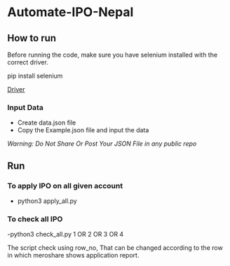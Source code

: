 # Automate-IPO-Nepal

## How to run

Before running the code, make sure you have selenium installed with the correct driver.

pip install selenium

[Driver](https://www.selenium.dev/documentation/webdriver/getting_started/install_drivers/)

### Input Data

- Create data.json file 
- Copy the Example.json file and input the data 

*Warning: Do Not Share Or Post Your JSON File in any public repo*

## Run

### To apply IPO on all given account
- python3 apply_all.py


### To check all IPO

-python3 check_all.py 1 OR 2 OR 3 OR 4


The script check using row_no, That can be changed according to the row in which meroshare shows application report.